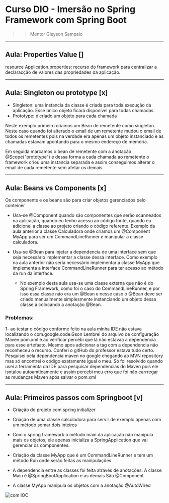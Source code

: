 # Curso DIO - Imersão no Spring Framework com Spring Boot  
>> Mentor Gleyson Sampaio 

_______________________________________________________________________________________________________________________________________________________________________
## Aula: Properties Value []

resource Application.properties: recurso do framework para centralizar a declaracção de valores das propriedades da aplicação.


_______________________________________________________________________________________________________________________________________________________________________
## Aula: Singleton ou prototype [x]

- Singleton: uma instancia da classe é criada para toda execução da aplicação. Esse único objeto ficará disponível para todas chamadas
- Prototype: é criado um objeto para cada chamada

Neste exemplo primeiro criamos um Bean de remetente como singleton. Neste caso quando foi alterado o email de um remetente mudou o email de todos os remetentes pois na verdade era apenas um objeto instanciado e as chamadas estavam apontando para o mesmo endereço de memória.

Em seguida marcamos o bean de remetente com a anotação @Scope("prototype") e dessa forma a cada chamada ao remetente o framework criou uma instancia separada e assim conseguimos alterar o email de cada remetente sem afetar os demais


_______________________________________________________________________________________________________________________________________________________________________
## Aula: Beans vs Components [x]

Os components e os beans são para criar objetos gerenciados pelo conteiner

- Usa-se @Component quando são componentes que serão scanneados na aplicação, quando eu tenho acesso ao código fonte, quando eu adicionei a classe ao projeto criando o código referente. Exemplo da aula anterior a classe Calculadora onde criamos um @Component MyApp para ser um CommandLineRunner e manipular a classe calculadora.

- Usa-se @Bean para injetar a dependencia de uma interface sem que seja necessário implementar a classe dessa interface. Como exemplo na aula anterior não seria necessário implementar a classe MyApp que implementa a interface CommandLineRunner para ter acesso ao método da run da interface. 
   - No exemplo desta aula usa-se uma classe externa que não é do Spring Framework, como foi o caso do CommandLineRunner, e por isso essa classe não era um @Bean e nesse      caso o @Bean deve ser criado manualmente simplesmente instanciando um objeto dessa classe a colocando a anotação @Bean. 
   
### Problemas:
1- ao testar o código conforme feito na aula minha IDE não estava localizando o com.google.code.Gson
    Lembrei do arquivo de configuração Maven pom.xml e ao verificar percebi que lá não estavaa a dependencia para esse artefaato. Mesmo apos adicionar a tag com a         dependencia não reconheceu o recurso. Conferi o gitHub do professor estava tudo certo. Pesquisei pela dependencia maven no google chegando ao MVN repository mas só 
    encontrei o código exatamente igual o meu. Só foi resolvido quando usei a ferramenta da IDE para pesquisar dependencias do Maven pois ele isntalou autoamticamente     e assim percebi meu erro que foi não carrregar as mudanças Maven após salvar o pom.xml

_______________________________________________________________________________________________________________________________________________________________________
## Aula: Primeiros passos com Springboot [v] 

- Criação do projeto com spring initializer

- Criação de uma classe calculadora para servir de exemplo apenas com um método somar dois inteiros

- Com o spring framework o método main da aplicação não manipula mais os objetos, ele apenas inicializa a SpringApplication que vai gerenciar os componentes.

- Criação da classe MyApp que é um CommandLineRunner e tem um método Run onde serão feitas as manipulações 

- A dependencia entre as classes foi feita através de anotações. A classe Main é @SpringBootApplication e as demais São @Component

- A classe MyApp manipula os objetos com a anotação @AutoWired  


![com IOC](https://user-images.githubusercontent.com/93940659/196012057-b24cf187-5910-48ad-af61-7c7984341efd.png)

